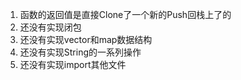 1. 函数的返回值是直接Clone了一个新的Push回栈上了的
2. 还没有实现闭包
3. 还没有实现vector和map数据结构
4. 还没有实现String的一系列操作
5. 还没有实现import其他文件
